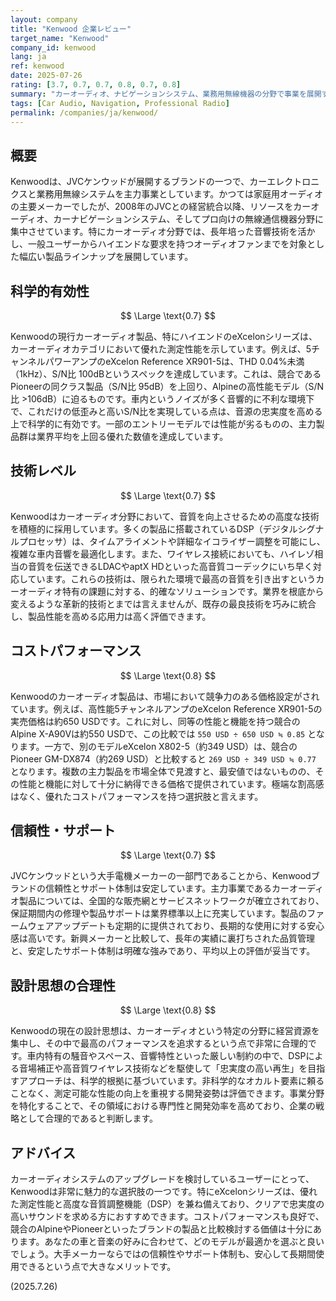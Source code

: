 ```yaml
---
layout: company
title: "Kenwood 企業レビュー"
target_name: "Kenwood"
company_id: kenwood
lang: ja
ref: kenwood
date: 2025-07-26
rating: [3.7, 0.7, 0.7, 0.8, 0.7, 0.8]
summary: "カーオーディオ、ナビゲーションシステム、業務用無線機器の分野で事業を展開する電子機器メーカー。特にカーオーディオ分野では高い技術力と競争力を持つ。"
tags: [Car Audio, Navigation, Professional Radio]
permalink: /companies/ja/kenwood/
---
```


## 概要

Kenwoodは、JVCケンウッドが展開するブランドの一つで、カーエレクトロニクスと業務用無線システムを主力事業としています。かつては家庭用オーディオの主要メーカーでしたが、2008年のJVCとの経営統合以降、リソースをカーオーディオ、カーナビゲーションシステム、そしてプロ向けの無線通信機器分野に集中させています。特にカーオーディオ分野では、長年培った音響技術を活かし、一般ユーザーからハイエンドな要求を持つオーディオファンまでを対象とした幅広い製品ラインナップを展開しています。

## 科学的有効性

$$ \Large \text{0.7} $$

Kenwoodの現行カーオーディオ製品、特にハイエンドのeXcelonシリーズは、カーオーディオカテゴリにおいて優れた測定性能を示しています。例えば、5チャンネルパワーアンプのeXcelon Reference XR901-5は、THD 0.04%未満（1kHz）、S/N比 100dBというスペックを達成しています。これは、競合であるPioneerの同クラス製品（S/N比 95dB）を上回り、Alpineの高性能モデル（S/N比 >106dB）に迫るものです。車内というノイズが多く音響的に不利な環境下で、これだけの低歪みと高いS/N比を実現している点は、音源の忠実度を高める上で科学的に有効です。一部のエントリーモデルでは性能が劣るものの、主力製品群は業界平均を上回る優れた数値を達成しています。

## 技術レベル

$$ \Large \text{0.7} $$

Kenwoodはカーオーディオ分野において、音質を向上させるための高度な技術を積極的に採用しています。多くの製品に搭載されているDSP（デジタルシグナルプロセッサ）は、タイムアライメントや詳細なイコライザー調整を可能にし、複雑な車内音響を最適化します。また、ワイヤレス接続においても、ハイレゾ相当の音質を伝送できるLDACやaptX HDといった高音質コーデックにいち早く対応しています。これらの技術は、限られた環境で最高の音質を引き出すというカーオーディオ特有の課題に対する、的確なソリューションです。業界を根底から変えるような革新的技術とまでは言えませんが、既存の最良技術を巧みに統合し、製品性能を高める応用力は高く評価できます。

## コストパフォーマンス

$$ \Large \text{0.8} $$

Kenwoodのカーオーディオ製品は、市場において競争力のある価格設定がされています。例えば、高性能5チャンネルアンプのeXcelon Reference XR901-5の実売価格は約650 USDです。これに対し、同等の性能と機能を持つ競合のAlpine X-A90Vは約550 USDで、この比較では `550 USD ÷ 650 USD ≒ 0.85` となります。一方で、別のモデルeXcelon X802-5（約349 USD）は、競合のPioneer GM-DX874（約269 USD）と比較すると `269 USD ÷ 349 USD ≒ 0.77` となります。複数の主力製品を市場全体で見渡すと、最安値ではないものの、その性能と機能に対して十分に納得できる価格で提供されています。極端な割高感はなく、優れたコストパフォーマンスを持つ選択肢と言えます。

## 信頼性・サポート

$$ \Large \text{0.7} $$

JVCケンウッドという大手電機メーカーの一部門であることから、Kenwoodブランドの信頼性とサポート体制は安定しています。主力事業であるカーオーディオ製品については、全国的な販売網とサービスネットワークが確立されており、保証期間内の修理や製品サポートは業界標準以上に充実しています。製品のファームウェアアップデートも定期的に提供されており、長期的な使用に対する安心感は高いです。新興メーカーと比較して、長年の実績に裏打ちされた品質管理と、安定したサポート体制は明確な強みであり、平均以上の評価が妥当です。

## 設計思想の合理性

$$ \Large \text{0.8} $$

Kenwoodの現在の設計思想は、カーオーディオという特定の分野に経営資源を集中し、その中で最高のパフォーマンスを追求するという点で非常に合理的です。車内特有の騒音やスペース、音響特性といった厳しい制約の中で、DSPによる音場補正や高音質ワイヤレス技術などを駆使して「忠実度の高い再生」を目指すアプローチは、科学的根拠に基づいています。非科学的なオカルト要素に頼ることなく、測定可能な性能の向上を重視する開発姿勢は評価できます。事業分野を特化することで、その領域における専門性と開発効率を高めており、企業の戦略として合理的であると判断します。

## アドバイス

カーオーディオシステムのアップグレードを検討しているユーザーにとって、Kenwoodは非常に魅力的な選択肢の一つです。特にeXcelonシリーズは、優れた測定性能と高度な音質調整機能（DSP）を兼ね備えており、クリアで忠実度の高いサウンドを求める方におすすめできます。コストパフォーマンスも良好で、競合のAlpineやPioneerといったブランドの製品と比較検討する価値は十分にあります。あなたの車と音楽の好みに合わせて、どのモデルが最適かを選ぶと良いでしょう。大手メーカーならではの信頼性やサポート体制も、安心して長期間使用できるという点で大きなメリットです。

(2025.7.26)
